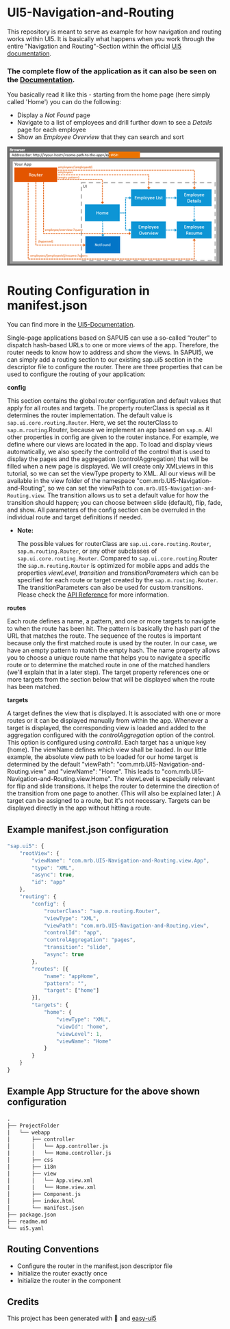 # UI5-Navigation-and-Routing

This repository is meant to serve as example for how navigation and routing works within UI5. It is basically what happens when you work through the entire "Navigation and Routing"-Section within the official [UI5 documentation](https://sapui5.hana.ondemand.com/#/topic/1b6dcd39a6a74f528b27ddb22f15af0d).

### The complete flow of the application as it can also be seen on the [Documentation](https://sapui5.hana.ondemand.com/#/topic/1b6dcd39a6a74f528b27ddb22f15af0d).

You basically read it like this - starting from the home page (here simply called 'Home') you can do the following:

* Display a _Not Found_ page
* Navigate to a list of employees and drill further down to see a _Details_ page for each employee
* Show an _Employee Overview_ that they can search and sort

![](readme_images/routing_overview.png)

# Routing Configuration in manifest.json

You can find more in the [UI5-Documentation](https://sapui5.hana.ondemand.com/#/topic/cf3c57c89ef0491793d1ce327ab4f9b2).

Single-page applications based on SAPUI5 can use a so-called “router” to dispatch hash-based URLs to one or more views of the app. Therefore, the router needs to know how to address and show the views. In SAPUI5, we can simply add a routing section to our existing sap.ui5 section in the descriptor file to configure the router. There are three properties that can be used to configure the routing of your application:

__config__

This section contains the global router configuration and default values that apply for all routes and targets. The property routerClass is special as it determines the router implementation. The default value is `sap.ui.core.routing.Router`. Here, we set the routerClass to `sap.m.routing`.Router, because we implement an app based on `sap.m`. All other properties in config are given to the router instance. For example, we define where our views are located in the app. To load and display views automatically, we also specify the controlId of the control that is used to display the pages and the aggregation (controlAggregation) that will be filled when a new page is displayed. We will create only XMLviews in this tutorial, so we can set the viewType property to XML. All our views will be available in the view folder of the namespace "com.mrb.UI5-Navigation-and-Routing", so we can set the viewPath to `com.mrb.UI5-Navigation-and-Routing.view`. The transition allows us to set a default value for how the transition should happen; you can choose between slide (default), flip, fade, and show. All parameters of the config section can be overruled in the individual route and target definitions if needed.
* __Note:__

    The possible values for routerClass are `sap.ui.core.routing.Router`, `sap.m.routing.Router`, or any other subclasses of `sap.ui.core.routing.Router`. Compared to `sap.ui.core.routing`.Router the `sap.m.routing.Router` is optimized for mobile apps and adds the properties _viewLevel_, _transition_ and _transitionParameters_ which can be specified for each route or target created by the `sap.m.routing.Router`. The transitionParameters can also be used for custom transitions. Please check the [API Reference](https://sapui5.hana.ondemand.com/#/api/sap.m.routing.Router%23overview) for more information.

__routes__

Each route defines a name, a pattern, and one or more targets to navigate to when the route has been hit. The pattern is basically the hash part of the URL that matches the route. The sequence of the routes is important because only the first matched route is used by the router. In our case, we have an empty pattern to match the empty hash. The name property allows you to choose a unique route name that helps you to navigate a specific route or to determine the matched route in one of the matched handlers (we'll explain that in a later step). The target property references one or more targets from the section below that will be displayed when the route has been matched.

__targets__

A target defines the view that is displayed. It is associated with one or more routes or it can be displayed manually from within the app. Whenever a target is displayed, the corresponding view is loaded and added to the aggregation configured with the _controlAggregation_ option of the control. This option is configured using _controlId_. Each target has a unique key (home). The viewName defines which view shall be loaded. In our little example, the absolute view path to be loaded for our home target is determined by the default "viewPath": "com.mrb.UI5-Navigation-and-Routing.view" and "viewName": "Home". This leads to "com.mrb.UI5-Navigation-and-Routing.view.Home". The viewLevel is especially relevant for flip and slide transitions. It helps the router to determine the direction of the transition from one page to another. (This will also be explained later.) A target can be assigned to a route, but it's not necessary. Targets can be displayed directly in the app without hitting a route.

## Example manifest.json configuration

```javascript
"sap.ui5": {
    "rootView": {
        "viewName": "com.mrb.UI5-Navigation-and-Routing.view.App",
        "type": "XML",
        "async": true,
        "id": "app"
    },
    "routing": {
        "config": {
            "routerClass": "sap.m.routing.Router",
            "viewType": "XML",
            "viewPath": "com.mrb.UI5-Navigation-and-Routing.view",
            "controlId": "app",
            "controlAggregation": "pages",
            "transition": "slide",
            "async": true
        },
        "routes": [{
            "name": "appHome",
            "pattern": "",
            "target": ["home"]
        }],
        "targets": {
            "home": {
                "viewType": "XML",
                "viewId": "home",
                "viewLevel": 1,
                "viewName": "Home"
            }
        }
    }
}
```

## Example App Structure for the above shown configuration

```text
.
├── ProjectFolder
│   └── webapp
│       ├── controller
│       │   └── App.controller.js
|       |   └── Home.controller.js
│       ├── css
│       ├── i18n
│       ├── view
│       │   └── App.view.xml
|       |   └── Home.view.xml
│       ├── Component.js
│       ├── index.html
│       └── manifest.json
├── package.json
├── readme.md
└── ui5.yaml
```

## Routing Conventions

* Configure the router in the manifest.json descriptor file
* Initialize the router exactly once
* Initialize the router in the component

## Credits
This project has been generated with 💙 and [easy-ui5](https://github.com/SAP)
